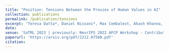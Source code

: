 ```yaml
---
title: "Position: Tensions Between the Proxies of Human Values in AI"
collection: publications
permalink: /publication/tensions
excerpt: 'Teresa Datta*, Daniel Nissani*, Max Cembalest, Akash Khanna, Haley Massa, John P Dickerson'
date:
venue: 'SaTML 2023 | previously: NeurIPS 2022 AFCP Workshop - Contributed Talk'
paperurl: 'https://arxiv.org/pdf/2212.07508.pdf'
citation: 
---
```

